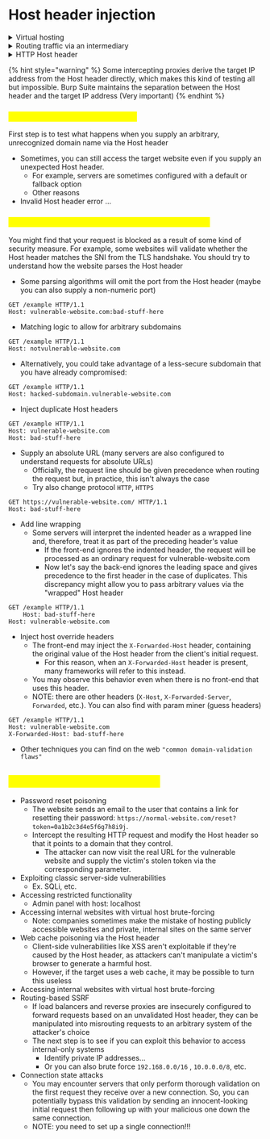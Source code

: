 # Host header injection

<details>

<summary>Virtual hosting</summary>

* Single web server hosts multiple websites or applications.

<!---->

* Slthough each of these distinct websites will have a different domain name, they all share a common IP address with the server.

<!---->

* Websites hosted in this way on a single server are known as "virtual hosts".

</details>

<details>

<summary>Routing traffic via an intermediary</summary>

* Websites are hosted on distinct back-end servers, but all traffic between the client and servers is routed through an intermediary system.

<!---->

* This could be a simple load balancer or a reverse proxy server of some kind.

</details>

<details>

<summary>HTTP Host header</summary>

Http host header refers to the Host header to determine the intended back-end

```http
GET /web-security HTTP/1.1
Host: portswigger.net
```

</details>

{% hint style="warning" %}
Some intercepting proxies derive the target IP address from the Host header directly, which makes this kind of testing all but impossible. Burp Suite maintains the separation between the Host header and the target IP address (Very important)
{% endhint %}

### <mark style="color:yellow;">Supply an arbitrary Host header</mark>

First step is to test what happens when you supply an arbitrary, unrecognized domain name via the Host header

* Sometimes, you can still access the target website even if you supply an unexpected Host header.
  * For example, servers are sometimes configured with a default or fallback option
  * Other reasons
* Invalid Host header error ...

### <mark style="color:yellow;">Check for flawed validation & ambiguous requests</mark>

You might find that your request is blocked as a result of some kind of security measure. For example, some websites will validate whether the Host header matches the SNI from the TLS handshake. You should try to understand how the website parses the Host header

* Some parsing algorithms will omit the port from the Host header (maybe you can also supply a non-numeric port)

```http
GET /example HTTP/1.1
Host: vulnerable-website.com:bad-stuff-here
```

* Matching logic to allow for arbitrary subdomains

```http
GET /example HTTP/1.1
Host: notvulnerable-website.com
```

* Alternatively, you could take advantage of a less-secure subdomain that you have already compromised:

```http
GET /example HTTP/1.1
Host: hacked-subdomain.vulnerable-website.com
```

* Inject duplicate Host headers

```http
GET /example HTTP/1.1
Host: vulnerable-website.com
Host: bad-stuff-here
```

* Supply an absolute URL (many servers are also configured to understand requests for absolute URLs)
  * Officially, the request line should be given precedence when routing the request but, in practice, this isn't always the case
  * Try also change protocol `HTTP`, `HTTPS`

```http
GET https://vulnerable-website.com/ HTTP/1.1
Host: bad-stuff-here
```

* Add line wrapping
  * Some servers will interpret the indented header as a wrapped line and, therefore, treat it as part of the preceding header's value
    * If the front-end ignores the indented header, the request will be processed as an ordinary request for vulnerable-website.com
    * Now let's say the back-end ignores the leading space and gives precedence to the first header in the case of duplicates. This discrepancy might allow you to pass arbitrary values via the "wrapped" Host header

```http
GET /example HTTP/1.1
    Host: bad-stuff-here
Host: vulnerable-website.com
```

* Inject host override headers
  * The front-end may inject the `X-Forwarded-Host` header, containing the original value of the Host header from the client's initial request.
    * For this reason, when an `X-Forwarded-Host` header is present, many frameworks will refer to this instead.
  * You may observe this behavior even when there is no front-end that uses this header.
  * NOTE: there are other headers (`X-Host`, `X-Forwarded-Server`, `Forwarded`, etc.). You can also find with param miner (guess headers)

```http
GET /example HTTP/1.1
Host: vulnerable-website.com
X-Forwarded-Host: bad-stuff-here
```

* Other techniques you can find on the web `"common domain-validation flaws"`

## <mark style="color:yellow;">Exploit the HTTP Host header</mark>

* Password reset poisoning
  * The website sends an email to the user that contains a link for resetting their password: `https://normal-website.com/reset?token=0a1b2c3d4e5f6g7h8i9j`.
  * Intercept the resulting HTTP request and modify the Host header so that it points to a domain that they control.
    * The attacker can now visit the real URL for the vulnerable website and supply the victim's stolen token via the corresponding parameter.
* Exploiting classic server-side vulnerabilities
  * Ex. SQLi, etc.
* Accessing restricted functionality
  * Admin panel with host: localhost
* Accessing internal websites with virtual host brute-forcing
  * Note: companies sometimes make the mistake of hosting publicly accessible websites and private, internal sites on the same server
* Web cache poisoning via the Host header
  * Client-side vulnerabilities like XSS aren't exploitable if they're caused by the Host header, as attackers can't manipulate a victim's browser to generate a harmful host.
  * However, if the target uses a web cache, it may be possible to turn this useless
* Accessing internal websites with virtual host brute-forcing
* Routing-based SSRF
  * If load balancers and reverse proxies are insecurely configured to forward requests based on an unvalidated Host header, they can be manipulated into misrouting requests to an arbitrary system of the attacker's choice
  * The next step is to see if you can exploit this behavior to access internal-only systems
    * Identify private IP addresses...
    * Or you can also brute force `192.168.0.0/16` , `10.0.0.0/8`, etc.
* Connection state attacks
  * You may encounter servers that only perform thorough validation on the first request they receive over a new connection. So, you can potentially bypass this validation by sending an innocent-looking initial request then following up with your malicious one down the same connection.
  * NOTE: you need to set up a single connection!!!
